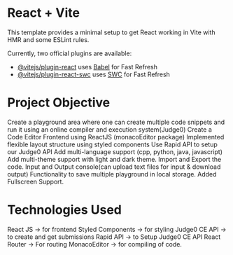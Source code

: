 # React + Vite

This template provides a minimal setup to get React working in Vite with HMR and some ESLint rules.

Currently, two official plugins are available:

- [@vitejs/plugin-react](https://github.com/vitejs/vite-plugin-react/blob/main/packages/plugin-react/README.md) uses [Babel](https://babeljs.io/) for Fast Refresh
- [@vitejs/plugin-react-swc](https://github.com/vitejs/vite-plugin-react-swc) uses [SWC](https://swc.rs/) for Fast Refresh

# Project Objective
Create a playground area where one can create multiple code snippets and run it using an online compiler and execution system(Judge0)
Create a Code Editor Frontend using ReactJS (monacoEditor package)
Implemented flexible layout structure using styled components
Use Rapid API to setup our Judge0 API
Add multi-language support (cpp, python, java, javascript)
Add multi-theme support with light and dark theme.
Import and Export the code.
Input and Output console(can upload text files for input & download output)
Functionality to save multiple playground in local storage.
Added Fullscreen Support.

# Technologies Used
React JS -> for frontend
Styled Components -> for styling
Judge0 CE API -> to create and get submissions
Rapid API -> to Setup Judge0 CE API
React Router -> For routing
MonacoEditor -> for compiling of code.
